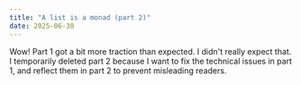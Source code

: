 ```yaml
---
title: "A list is a monad (part 2)"
date: 2025-06-30
---
```


Wow! Part 1 got a bit more traction than expected. I didn't really expect that. I temporarily deleted part 2 because I want to fix the technical issues in part 1, and reflect them in part 2 to prevent misleading readers.
